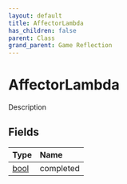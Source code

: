 ```yaml
---
layout: default
title: AffectorLambda
has_children: false
parent: Class
grand_parent: Game Reflection
---
```

# AffectorLambda
Description 

## Fields

| Type | Name |
|:-------------|:--------------|
| [bool](/docs/game-reflection/components/bool) | completed |

